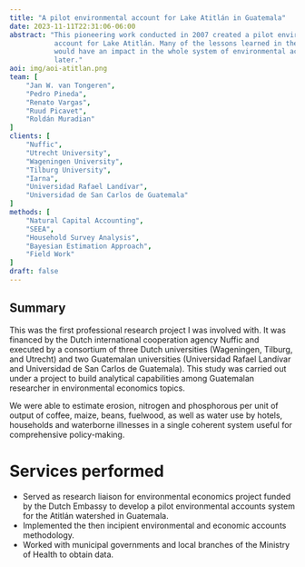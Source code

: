 ```yaml
---
title: "A pilot environmental account for Lake Atitlán in Guatemala"
date: 2023-11-11T22:31:06-06:00
abstract: "This pioneering work conducted in 2007 created a pilot environmental and economic 
           account for Lake Atitlán. Many of the lessons learned in the creation of this account
           would have an impact in the whole system of environmental accounts of Guatemala years 
           later."
aoi: img/aoi-atitlan.png
team: [
    "Jan W. van Tongeren",
    "Pedro Pineda",
    "Renato Vargas",
    "Ruud Picavet",
    "Roldán Muradian"
]
clients: [
    "Nuffic",
    "Utrecht University",
    "Wageningen University",
    "Tilburg University",
    "Iarna",
    "Universidad Rafael Landívar",
    "Universidad de San Carlos de Guatemala"
]
methods: [
    "Natural Capital Accounting",
    "SEEA",
    "Household Survey Analysis",
    "Bayesian Estimation Approach",
    "Field Work"
]
draft: false
---
```


## Summary

This was the first professional research project I was involved with. It was financed by the Dutch international cooperation agency Nuffic and executed by a consortium of three Dutch universities (Wageningen, Tilburg, and Utrecht) and two Guatemalan universities (Universidad Rafael Landívar and Universidad de San Carlos de Guatemala). This study was carried out under a project to build analytical capabilities among Guatemalan researcher in environmental economics topics. 

We were able to estimate erosion, nitrogen and phosphorous per unit of output of coffee, maize, beans, fuelwood, as well as water use by hotels, households and waterborne illnesses in a single coherent system useful for comprehensive policy-making.

# Services performed

* Served as research liaison for environmental economics project funded by the Dutch Embassy to develop a pilot environmental accounts system for the Atitlán watershed in Guatemala.
* Implemented the then incipient environmental and economic accounts methodology. 
* Worked with municipal governments and local branches of the Ministry of Health to obtain data.
